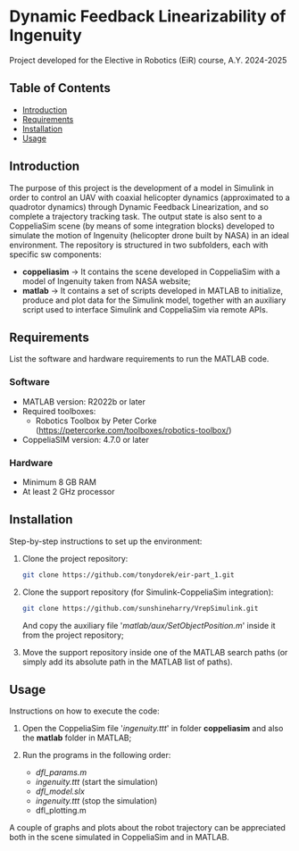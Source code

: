 # Dynamic Feedback Linearizability of Ingenuity
Project developed for the Elective in Robotics (EiR) course, A.Y. 2024-2025

## Table of Contents

- [Introduction](#introduction)
- [Requirements](#requirements)
- [Installation](#installation)
- [Usage](#usage)

## Introduction

The purpose of this project is the development of a model in Simulink in order to control an UAV with coaxial helicopter dynamics (approximated to a quadrotor dynamics) through Dynamic Feedback Linearization, and so complete a trajectory tracking task. The output state is also sent to a CoppeliaSim scene (by means of some integration blocks) developed to simulate the motion of Ingenuity (helicopter drone built by NASA) in an ideal environment. The repository is structured in two subfolders, each with specific sw components:

- **coppeliasim** -> It contains the scene developed in CoppeliaSim with a model of Ingenuity taken from NASA website;
- **matlab** -> It contains a set of scripts developed in MATLAB to initialize, produce and plot data for the Simulink model, together with an auxiliary script used to interface Simulink and CoppeliaSim via remote APIs.

## Requirements

List the software and hardware requirements to run the MATLAB code.

### Software

- MATLAB version: R2022b or later
- Required toolboxes: 
  - Robotics Toolbox by Peter Corke (https://petercorke.com/toolboxes/robotics-toolbox/)
- CoppeliaSIM version: 4.7.0 or later 


### Hardware

- Minimum 8 GB RAM
- At least 2 GHz processor

## Installation

Step-by-step instructions to set up the environment:

1. Clone the project repository:
    ```bash
    git clone https://github.com/tonydorek/eir-part_1.git
    ```

2. Clone the support repository (for Simulink-CoppeliaSim integration):
    ```bash
    git clone https://github.com/sunshineharry/VrepSimulink.git
    ```
    And copy the auxiliary file '*matlab/aux/SetObjectPosition.m*' inside it from the project repository;

3. Move the support repository inside one of the MATLAB search paths (or simply add its absolute path in the MATLAB list of paths).

## Usage

Instructions on how to execute the code:

1. Open the CoppeliaSim file '*ingenuity.ttt*' in folder **coppeliasim** and also the **matlab** folder in MATLAB;

2. Run the programs in the following order:
    - *dfl_params.m*
    - *ingenuity.ttt* (start the simulation)
    - *dfl_model.slx*
    - *ingenuity.ttt* (stop the simulation)
    - dfl_plotting.m

A couple of graphs and plots about the robot trajectory can be appreciated both in the scene simulated in CoppeliaSim and in MATLAB.